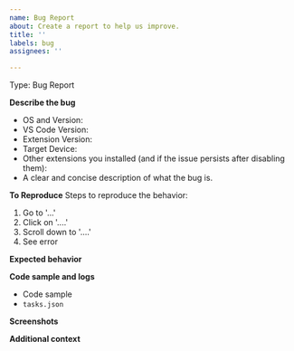 ```yaml
---
name: Bug Report
about: Create a report to help us improve.
title: ''
labels: bug
assignees: ''

---
```


<!-- 
Report issues with the Keil Studio Pack extension here.

Report issues with…
- The build tools or csolution standard here: https://github.com/Open-CMSIS-Pack/devtools/issues.
- The Csolution extension here: https://github.com/ARM-software/vscode-cmsis-csolution/issues.
- The embedded debug extension here: https://github.com/ARM-software/vscode-embedded-debug/issues.
- The USB device management extension here: https://github.com/ARM-software/vscode-device-manager/issues.

If you are unsure which component is impacted by your bug report, create it here for triage.

Prior to creating a bug report, please review
existing issues at https://github.com/ARM-software/vscode-keil-studio-pack/issues
to avoid creating duplicates.
-->

Type: Bug Report

**Describe the bug**
- OS and Version:
- VS Code Version:
- Extension Version:
- Target Device:
- Other extensions you installed (and if the issue persists after disabling them):
- A clear and concise description of what the bug is.

**To Reproduce**
Steps to reproduce the behavior:
1. Go to '...'
2. Click on '....'
3. Scroll down to '....'
4. See error

**Expected behavior**
<!-- A clear and concise description of what you expected to happen. -->

**Code sample and logs**
- Code sample
- `tasks.json`

**Screenshots**
<!-- If applicable, add screenshots to help explain your problem. -->

**Additional context**
<!-- Provide any other context about the problem. -->
